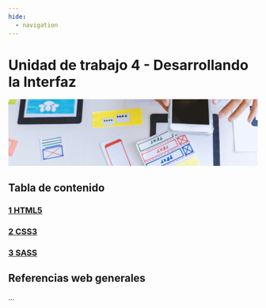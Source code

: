 ```yaml
---
hide:
  - navigation
---
```


# Unidad de trabajo 4 - Desarrollando la Interfaz

![](assets/referencias.jpg)

## Tabla de contenido

### [1 HTML5](ud4-1-HTML5.md)
### [2 CSS3](ud4-2-CSS3.md)
### [3 SASS](ud4-3-SASS.md)

## Referencias web generales

...

